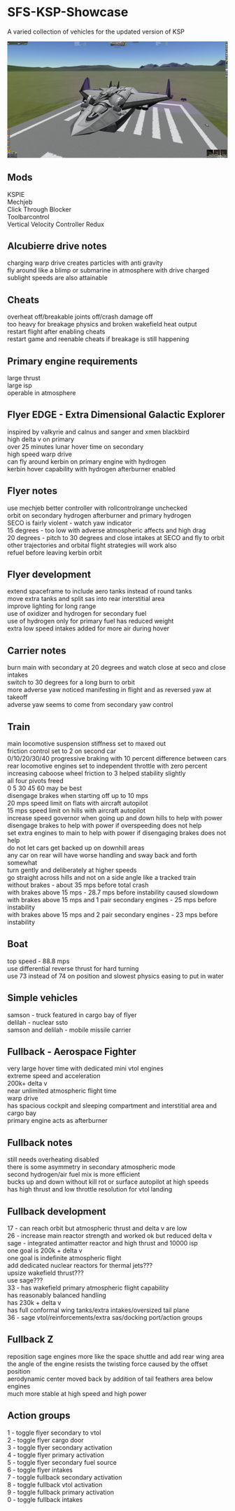 # SFS-KSP-Showcase
A varied collection of vehicles for the updated version of KSP

![](https://github.com/bobbybudnick/SFS-KSP-Showcase/blob/main/20220621230328_1.jpg)

Mods
-----
KSPIE  
Mechjeb  
Click Through Blocker  
Toolbarcontrol  
Vertical Velocity Controller Redux

Alcubierre drive notes
-----
charging warp drive creates particles with anti gravity  
fly around like a blimp or submarine in atmosphere with drive charged  
sublight speeds are also attainable

Cheats
-----
overheat off/breakable joints off/crash damage off  
too heavy for breakage physics and broken wakefield heat output  
restart flight after enabling cheats  
restart game and reenable cheats if breakage is still happening

Primary engine requirements
-----
large thrust  
large isp  
operable in atmosphere

Flyer EDGE - Extra Dimensional Galactic Explorer
-----
inspired by valkyrie and calnus and sanger and xmen blackbird  
high delta v on primary  
over 25 minutes lunar hover time on secondary  
high speed warp drive  
can fly around kerbin on primary engine with hydrogen  
kerbin hover capability with hydrogen afterburner enabled

Flyer notes
-----
use mechjeb better controller with rollcontrolrange unchecked  
orbit on secondary hydrogen afterburner and primary hydrogen  
SECO is fairly violent - watch yaw indicator  
15 degrees - too low with adverse atmospheric affects and high drag  
20 degrees - pitch to 30 degrees and close intakes at SECO and fly to orbit  
other trajectories and orbital flight strategies will work also  
refuel before leaving kerbin orbit

Flyer development
-----
extend spaceframe to include aero tanks instead of round tanks  
move extra tanks and split sas into rear interstitial area  
improve lighting for long range  
use of oxidizer and hydrogen for secondary fuel  
use of hydrogen only for primary fuel has reduced weight  
extra low speed intakes added for more air during hover

Carrier notes
-----
burn main with secondary at 20 degrees and watch close at seco and close intakes  
switch to 30 degrees for a long burn to orbit  
more adverse yaw noticed manifesting in flight and as reversed yaw at takeoff  
adverse yaw seems to come from secondary yaw control

Train
-----
main locomotive suspension stiffness set to maxed out  
friction control set to 2 on second car  
0/10/20/30/40 progressive braking with 10 percent difference between cars  
rear locomotive engines set to independent throttle with zero percent  
increasing caboose wheel friction to 3 helped stability slightly  
all four pivots freed  
0 5 30 45 60 may be best  
disengage brakes when starting off up to 10 mps  
20 mps speed limit on flats with aircraft autopilot  
15 mps speed limit on hills with aircraft autopilot  
increase speed governor when going up and down hills to help with power  
disengage brakes to help with power if overspeeding does not help  
set extra engines to main to help with power if disengaging brakes does not help  
do not let cars get backed up on downhill areas  
any car on rear will have worse handling and sway back and forth somewhat  
turn gently and deliberately at higher speeds  
go straight across hills and not on a side angle like a tracked train  
without brakes - about 35 mps before total crash  
with brakes above 15 mps - 28.7 mps before instability caused slowdown  
with brakes above 15 mps and 1 pair secondary engines - 25 mps before instability  
with brakes above 15 mps and 2 pair secondary engines - 23 mps before instability

Boat
-----
top speed - 88.8 mps  
use differential reverse thrust for hard turning  
use 73 instead of 74 on position and slowest physics easing to put in water

Simple vehicles
-----
samson - truck featured in cargo bay of flyer  
delilah - nuclear ssto  
samson and delilah - mobile missile carrier

Fullback - Aerospace Fighter
-----
very large hover time with dedicated mini vtol engines  
extreme speed and acceleration  
200k+ delta v  
near unlimited atmospheric flight time  
warp drive  
has spacious cockpit and sleeping compartment and interstitial area and cargo bay  
primary engine acts as afterburner

Fullback notes   
-----
still needs overheating disabled  
there is some asymmetry in secondary atmospheric mode  
second hydrogen/air fuel mix is more efficient  
bucks up and down without kill rot or surface autopilot at high speeds  
has high thrust and low throttle resolution for vtol landing

Fullback development
-----
17 - can reach orbit but atmospheric thrust and delta v are low  
26 - increase main reactor strength and worked ok but reduced delta v  
sage - integrated antimatter reactor and high thrust and 10000 isp  
one goal is 200k + delta v  
one goal is indefinite atmospheric flight  
add dedicated nuclear reactors for thermal jets???  
upsize wakefield thrust???  
use sage???  
33 - has wakefield primary atmospheric flight capability  
has reasonably balanced handling  
has 230k + delta v  
has full conformal wing tanks/extra intakes/oversized tail plane  
36 - sage vtol/reinforcements/extra sas/docking port/action groups

Fullback Z
-----
reposition sage engines more like the space shuttle and add rear wing area  
the angle of the engine resists the twisting force caused by the offset position  
aerodynamic center moved back by addition of tail feathers area below engines  
much more stable at high speed and high power

Action groups
-----
1 - toggle flyer secondary to vtol  
2 - toggle flyer cargo door  
3 - toggle flyer secondary activation  
4 - toggle flyer primary activation  
5 - toggle flyer secondary fuel source  
6 - toggle flyer intakes  
7 - toggle fullback secondary activation  
8 - toggle fullback vtol activation  
9 - toggle fullback primary activation  
0 - toggle fullback intakes

